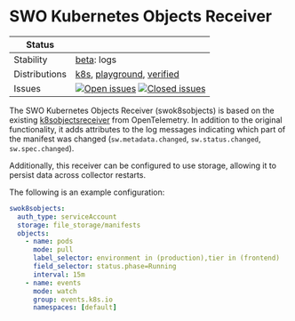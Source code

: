 # SWO Kubernetes Objects Receiver

<!-- distribution links hack -->
[verified]: https://github.com/solarwinds/solarwinds-otel-collector-releases#verified
[playground]: https://github.com/solarwinds/solarwinds-otel-collector-releases#playground
[k8s]: https://github.com/solarwinds/solarwinds-otel-collector-releases#k8s

<!-- status autogenerated section -->
| Status        |           |
| ------------- |-----------|
| Stability     | [beta]: logs   |
| Distributions | [k8s], [playground], [verified] |
| Issues        | [![Open issues](https://img.shields.io/github/issues-search/solarwinds/solarwinds-otel-collector-contrib?query=is%3Aissue%20is%3Aopen%20label%3Areceiver%2Fswok8sobjects%20&label=open&color=orange&logo=opentelemetry)](https://github.com/solarwinds/solarwinds-otel-collector-contrib/issues?q=is%3Aopen+is%3Aissue+label%3Areceiver%2Fswok8sobjects) [![Closed issues](https://img.shields.io/github/issues-search/solarwinds/solarwinds-otel-collector-contrib?query=is%3Aissue%20is%3Aclosed%20label%3Areceiver%2Fswok8sobjects%20&label=closed&color=blue&logo=opentelemetry)](https://github.com/solarwinds/solarwinds-otel-collector-contrib/issues?q=is%3Aclosed+is%3Aissue+label%3Areceiver%2Fswok8sobjects) |

[beta]: https://github.com/open-telemetry/opentelemetry-collector/blob/main/docs/component-stability.md#beta
[k8s]: https://github.com/open-telemetry/opentelemetry-collector-releases/tree/main/distributions/otelcol-k8s
[playground]: 
[verified]: 
<!-- end autogenerated section -->

The SWO Kubernetes Objects Receiver (swok8sobjects) is based on the existing [k8sobjectsreceiver](https://github.com/open-telemetry/opentelemetry-collector-contrib/tree/main/receiver/k8sobjectsreceiver) from OpenTelemetry. In addition to the original functionality, it adds attributes to the log messages indicating which part of the manifest was changed (`sw.metadata.changed`, `sw.status.changed`, `sw.spec.changed`). 

Additionally, this receiver can be configured to use storage, allowing it to persist data across collector restarts.

The following is an example configuration:

```yaml
swok8sobjects:
  auth_type: serviceAccount
  storage: file_storage/manifests
  objects:
    - name: pods
      mode: pull
      label_selector: environment in (production),tier in (frontend)
      field_selector: status.phase=Running
      interval: 15m
    - name: events
      mode: watch
      group: events.k8s.io
      namespaces: [default]
```
